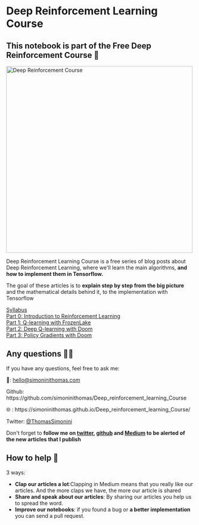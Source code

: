 # Deep Reinforcement Learning Course
## This notebook is part of the Free Deep Reinforcement Course 📝
<img src="https://simoninithomas.github.io/Deep_reinforcement_learning_Course/assets/img/preview.jpg" alt="Deep Reinforcement Course" style="width: 500px;"/>

<p> Deep Reinforcement Learning Course is a free series of blog posts about Deep Reinforcement Learning, where we'll learn the main algorithms, <b>and how to implement them in Tensorflow.</b></p>

<p>The goal of these articles is to <b>explain step by step from the big picture</b> and the mathematical details behind it, to the implementation with Tensorflow </p>

<a href="https://simoninithomas.github.io/Deep_reinforcement_learning_Course/">Syllabus</a><br>
<a href="https://medium.freecodecamp.org/an-introduction-to-reinforcement-learning-4339519de419">Part 0: Introduction to Reinforcement Learning </a><br>
<a href=""> Part 1: Q-learning with FrozenLake</a><br>
<a href=""> Part 2: Deep Q-learning with Doom</a><br>
<a href=""> Part 3: Policy Gradients with Doom </a><br>

## Any questions 👨‍💻
<p> If you have any questions, feel free to ask me: </p>
<p> 📧: <a href="mailto:hello@simoninithomas.com">hello@simoninithomas.com</a>  </p>
<p> Github: https://github.com/simoninithomas/Deep_reinforcement_learning_Course </p>
<p> 🌐 : https://simoninithomas.github.io/Deep_reinforcement_learning_Course/ </p>
<p> Twitter: <a href="https://twitter.com/ThomasSimonini">@ThomasSimonini</a> </p>
<p> Don't forget to <b> follow me on <a href="https://twitter.com/ThomasSimonini">twitter</a>, <a href="https://github.com/simoninithomas/Deep_reinforcement_learning_Course">github</a> and <a href="https://medium.com/@thomassimonini">Medium</a> to be alerted of the new articles that I publish </b></p>
    
## How to help  🙌
3 ways:
- **Clap our articles a lot**:Clapping in Medium means that you really like our articles. And the more claps we have, the more our article is shared
- **Share and speak about our articles**: By sharing our articles you help us to spread the word.
- **Improve our notebooks**: if you found a bug or **a better implementation** you can send a pull request.
<br>
